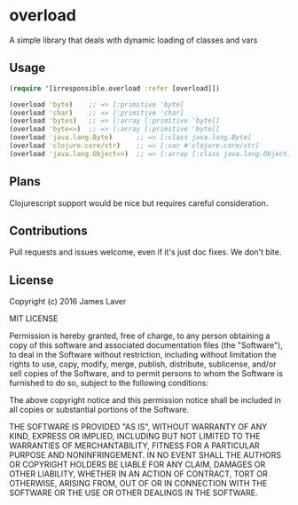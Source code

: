 # overload

A simple library that deals with dynamic loading of classes and vars

## Usage

```clojure
(require '[irresponsible.overload :refer [overload]])

(overload 'byte)    ;; => [:primitive 'byte]
(overload 'char)    ;; => [:primitive 'char]
(overload 'bytes)   ;; => [:array [:primitive 'byte]]
(overload 'byte<>)  ;; => [:array [:primitive 'byte]]
(overload 'java.lang.Byte)      ;; => [:class java.lang.Byte]
(overload 'clojure.core/str)    ;; => [:var #'clojure.core/str]
(overload 'java.lang.Object<>)  ;; => [:array [:class java.lang.Object]]
```

## Plans

Clojurescript support would be nice but requires careful consideration.

## Contributions

Pull requests and issues welcome, even if it's just doc fixes. We don't bite.

## License

Copyright (c) 2016 James Laver

MIT LICENSE

Permission is hereby granted, free of charge, to any person obtaining a copy of this software and associated documentation files (the "Software"), to deal in the Software without restriction, including without limitation the rights to use, copy, modify, merge, publish, distribute, sublicense, and/or sell copies of the Software, and to permit persons to whom the Software is furnished to do so, subject to the following conditions:

The above copyright notice and this permission notice shall be included in all copies or substantial portions of the Software.

THE SOFTWARE IS PROVIDED "AS IS", WITHOUT WARRANTY OF ANY KIND, EXPRESS OR IMPLIED, INCLUDING BUT NOT LIMITED TO THE WARRANTIES OF MERCHANTABILITY, FITNESS FOR A PARTICULAR PURPOSE AND NONINFRINGEMENT. IN NO EVENT SHALL THE AUTHORS OR COPYRIGHT HOLDERS BE LIABLE FOR ANY CLAIM, DAMAGES OR OTHER LIABILITY, WHETHER IN AN ACTION OF CONTRACT, TORT OR OTHERWISE, ARISING FROM, OUT OF OR IN CONNECTION WITH THE SOFTWARE OR THE USE OR OTHER DEALINGS IN THE SOFTWARE.

